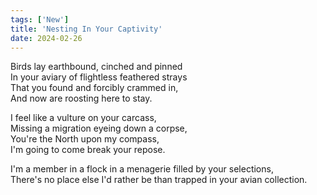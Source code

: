 ```yaml
---
tags: ['New']
title: 'Nesting In Your Captivity'
date: 2024-02-26
---
```


Birds lay earthbound, cinched and pinned  
In your aviary of flightless feathered strays  
That you found and forcibly crammed in,  
And now are roosting here to stay.

I feel like a vulture on your carcass,  
Missing a migration eyeing down a corpse,  
You're the North upon my compass,  
I'm going to come break your repose.

I'm a member in a flock in a menagerie filled by your selections,  
There's no place else I'd rather be than trapped in your avian collection.  
